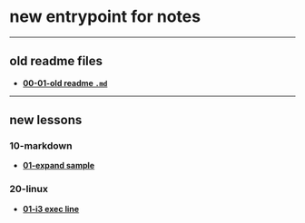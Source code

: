 # new entrypoint for notes

----

## old readme files

* **[00-01-old readme `.md`](old-README.md)**

----

## new lessons

### 10-markdown

* **[01-expand sample](10-markdown/-01-expand.md)**

### 20-linux

* **[01-i3 exec line](20-linux/-01-i3.md)**
